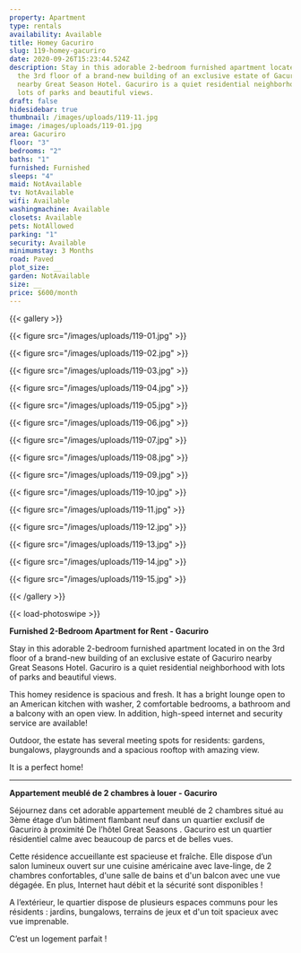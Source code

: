 ```yaml
---
property: Apartment
type: rentals
availability: Available
title: Homey Gacuriro
slug: 119-homey-gacuriro
date: 2020-09-26T15:23:44.524Z
description: Stay in this adorable 2-bedroom furnished apartment located in on
  the 3rd floor of a brand-new building of an exclusive estate of Gacuriro
  nearby Great Season Hotel. Gacuriro is a quiet residential neighborhood with
  lots of parks and beautiful views.
draft: false
hidesidebar: true
thumbnail: /images/uploads/119-11.jpg
image: /images/uploads/119-01.jpg
area: Gacuriro
floor: "3"
bedrooms: "2"
baths: "1"
furnished: Furnished
sleeps: "4"
maid: NotAvailable
tv: NotAvailable
wifi: Available
washingmachine: Available
closets: Available
pets: NotAllowed
parking: "1"
security: Available
minimumstay: 3 Months
road: Paved
plot_size: __
garden: NotAvailable
size: __
price: $600/month
---
```

{{< gallery >}}

{{< figure src="/images/uploads/119-01.jpg" >}}

{{< figure src="/images/uploads/119-02.jpg" >}}

{{< figure src="/images/uploads/119-03.jpg" >}}

{{< figure src="/images/uploads/119-04.jpg" >}}

{{< figure src="/images/uploads/119-05.jpg" >}}

{{< figure src="/images/uploads/119-06.jpg" >}}

{{< figure src="/images/uploads/119-07.jpg" >}}

{{< figure src="/images/uploads/119-08.jpg" >}}

{{< figure src="/images/uploads/119-09.jpg" >}}

{{< figure src="/images/uploads/119-10.jpg" >}}

{{< figure src="/images/uploads/119-11.jpg" >}}

{{< figure src="/images/uploads/119-12.jpg" >}}

{{< figure src="/images/uploads/119-13.jpg" >}}

{{< figure src="/images/uploads/119-14.jpg" >}}

{{< figure src="/images/uploads/119-15.jpg" >}}

{{< /gallery >}}

{{< load-photoswipe >}}

**Furnished 2-Bedroom Apartment for Rent - Gacuriro**

Stay in this adorable 2-bedroom furnished apartment located in on the 3rd floor of a brand-new building of an exclusive estate of Gacuriro nearby Great Seasons Hotel. Gacuriro is a quiet residential neighborhood with lots of parks and beautiful views.

This homey residence is spacious and fresh. It has a bright lounge open to an American kitchen with washer, 2 comfortable bedrooms, a bathroom and a balcony with an open view. In addition, high-speed internet and security service are available!

Outdoor, the estate has several meeting spots for residents: gardens, bungalows, playgrounds and a spacious rooftop with amazing view.

It is a perfect home!

- - -

**Appartement meublé de 2 chambres à louer - Gacuriro**

Séjournez dans cet adorable appartement meublé de 2 chambres situé au 3ème étage d’un bâtiment flambant neuf dans un quartier exclusif de Gacuriro à proximité De l’hôtel Great Seasons . Gacuriro est un quartier résidentiel calme avec beaucoup de parcs et de belles vues.

Cette résidence accueillante est spacieuse et fraîche. Elle dispose d’un salon lumineux ouvert sur une cuisine américaine avec lave-linge, de 2 chambres confortables, d'une salle de bains et d'un balcon avec une vue dégagée. En plus, Internet haut débit et la sécurité sont disponibles !

A l’extérieur, le quartier dispose de plusieurs espaces communs pour les résidents : jardins, bungalows, terrains de jeux et d'un toit spacieux avec vue imprenable.

C’est un logement parfait !